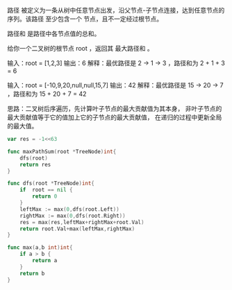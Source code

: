 路径 被定义为一条从树中任意节点出发，沿父节点-子节点连接，达到任意节点的序列。该路径 至少包含一个 节点，且不一定经过根节点。

路径和 是路径中各节点值的总和。

给你一个二叉树的根节点 root ，返回其 最大路径和 。

输入：root = [1,2,3]
输出：6
解释：最优路径是 2 -> 1 -> 3 ，路径和为 2 + 1 + 3 = 6

输入：root = [-10,9,20,null,null,15,7]
输出：42
解释：最优路径是 15 -> 20 -> 7 ，路径和为 15 + 20 + 7 = 42

思路：二叉树后序遍历，先计算叶子节点的最大贡献值为其本身，
非叶子节点的最大贡献值等于它的值加上它的子节点的最大贡献值，
在递归的过程中更新全局的最大值。

```go
var res = -1<<63

func maxPathSum(root *TreeNode)int{
    dfs(root)
    return res
}

func dfs(root *TreeNode)int{
    if  root == nil {
        return 0 
    }
    leftMax := max(0,dfs(root.Left))
    rightMax := max(0,dfs(root.Right))
    res = max(res,leftMax+rightMax+root.Val)    
    return root.Val+max(leftMax,rightMax)
}

func max(a,b int)int{
    if a > b {
        return a
    }
    return b
}

```